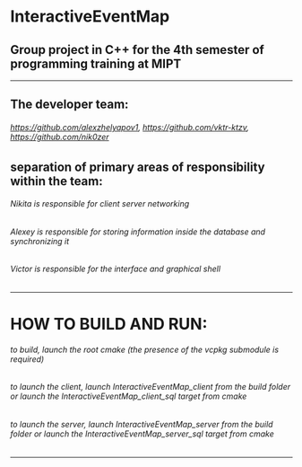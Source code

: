 # InteractiveEventMap
## Group project in C++ for the 4th semester of programming training at MIPT ##
------------------------------------------------------------------------------------------------------------------------------------------
## The developer team: ##
###### https://github.com/alexzhelyapov1, https://github.com/vktr-ktzv, https://github.com/nik0zer

## separation of primary areas of responsibility within the team: ##
###### Nikita is responsible for client server networking
###### Alexey is responsible for storing information inside the database and synchronizing it
###### Victor is responsible for the interface and graphical shell
------------------------------------------------------------------------------------------------------------------------------------------
# HOW TO BUILD AND RUN:
###### to build, launch the root cmake (the presence of the vcpkg submodule is required)
###### to launch the client, launch InteractiveEventMap_client from the build folder or launch the InteractiveEventMap_client_sql target from cmake
###### to launch the server, launch InteractiveEventMap_server from the build folder or launch the InteractiveEventMap_server_sql target from cmake
------------------------------------------------------------------------------------------------------------------------------------------
